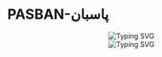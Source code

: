 <div ><h1> PASBAN-پاسبان</h1> 

<div align='center'><img src="https://readme-typing-svg.demolab.com?
font=Arial&size=22&pause=1000&color=8510d8&multiline=true&width=435&lines=RISC-V+Single-Cycle+Core" alt="Typing SVG" /><br>
<img align='center' src="https://readme-typing-svg.demolab.com?font=Arial&size=18&pause=1000&color=8510d8&multiline=true&width=435&lines=Designed+by+HAFSA+SHOAIB" alt="Typing SVG" />
</div>
<br><br>

